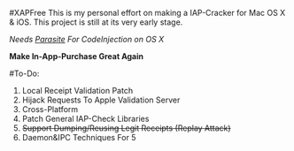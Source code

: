 #XAPFree
This is my personal effort on making a IAP-Cracker for Mac OS X & iOS. This project is still at its very early stage.

*Needs [Parasite](https://github.com/ParasiteTeam) For CodeInjection on OS X*

**Make In-App-Purchase Great Again**

#To-Do:
1.	Local Receipt Validation Patch
2.	Hijack Requests To Apple Validation Server
3.	Cross-Platform 
4.	Patch General IAP-Check Libraries
5.	~~Support Dumping/Reusing Legit Receipts (Replay Attack)~~
6.	Daemon&IPC Techniques For 5